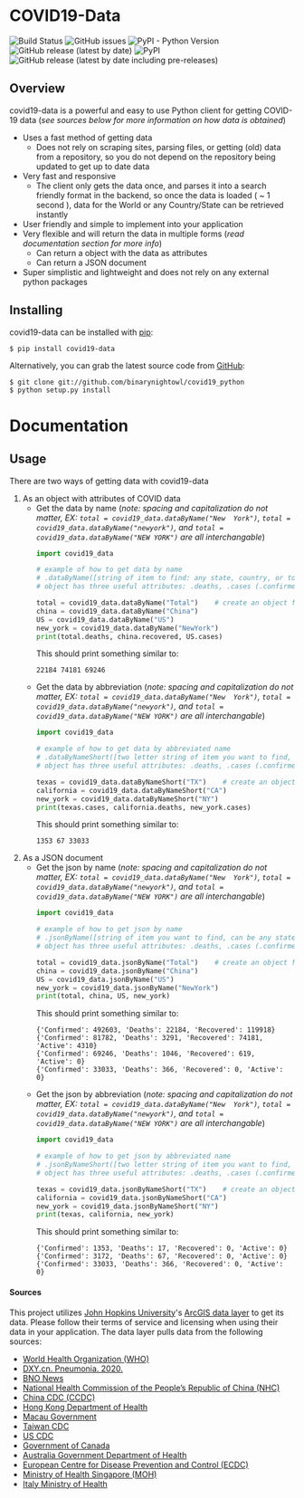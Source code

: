 # COVID19-Data
![Build Status](https://github.com/binarynightowl/covid19_python/workflows/Build%20Status/badge.svg)
<img alt="GitHub issues" src="https://img.shields.io/github/issues/binarynightowl/covid19_python">
<img alt="PyPI - Python Version" src="https://img.shields.io/pypi/pyversions/covid19-data?logo=python">
<img alt="GitHub release (latest by date)" src="https://img.shields.io/github/v/release/binarynightowl/covid19_python?logo=github">
<img alt="PyPI" src="https://img.shields.io/pypi/v/covid19-data?label=PyPi&logo=PyPi">
<img alt="GitHub release (latest by date including pre-releases)" src="https://img.shields.io/github/v/release/binarynightowl/covid19_python?include_prereleases&label=pre-release&logo=github">

## Overview
covid19-data is a powerful and easy to use Python client for getting COVID-19 data (*see sources below
for more information on how data is obtained*)
* Uses a fast method of getting data
    * Does not rely on scraping sites, parsing files, or getting (old) data from a repository, so you do not depend on the 
    repository being updated to get up to date data
* Very fast and responsive
    * The client only gets the data once, and parses it into a search friendly format in the backend, so once the data is 
    loaded ( *~* 1 second ), data for the World or any Country/State can be retrieved instantly
* User friendly and simple to implement into your application
* Very flexible and will return the data in multiple forms (*read documentation section for more info*)
    * Can return a object with the data as attributes
    * Can return a JSON document
* Super simplistic and lightweight and does not rely on any external python packages


## Installing
covid19-data can be installed with [pip](https://pypi.org/project/covid19-data/):
```
$ pip install covid19-data
```
Alternatively, you can grab the latest source code from [GitHub](https://github.com/binarynightowl/covid19_python):
```
$ git clone git://github.com/binarynightowl/covid19_python
$ python setup.py install
```


# Documentation

## Usage
There are two ways of getting data with covid19-data
1. As an object with attributes of COVID data
    * Get the data by name (*note: spacing and capitalization do not matter, EX: `total = covid19_data.dataByName("New 
    York")`, 
    `total = covid19_data.dataByName("newyork")`, and `total = covid19_data.dataByName("NEW YORK")` are all interchangable*)
        ```python
        import covid19_data
    
        # example of how to get data by name
        # .dataByName([string of item to find: any state, country, or total amount (spacing and capitalization do not matter)])
        # object has three useful attributes: .deaths, .cases (.confirmed also works), and .recovered
        
        total = covid19_data.dataByName("Total")    # create an object for our total data
        china = covid19_data.dataByName("China")
        US = covid19_data.dataByName("US")
        new_york = covid19_data.dataByName("NewYork")
        print(total.deaths, china.recovered, US.cases)
        ```
        This should print something similar to:
        ```
        22184 74181 69246
        ```
    * Get the data by abbreviation (*note: spacing and capitalization do not matter, EX: `total = covid19_data.dataByName("New 
    York")`, 
    `total = covid19_data.dataByName("newyork")`, and `total = covid19_data.dataByName("NEW YORK")` are all interchangable*)
        ```python
        import covid19_data        
        
        # example of how to get data by abbreviated name
        # .dataByNameShort([two letter string of item you want to find, can be any state])
        # object has three useful attributes: .deaths, .cases (.confirmed also works), and .recovered
        
        texas = covid19_data.dataByNameShort("TX")    # create an object for our total data
        california = covid19_data.dataByNameShort("CA")
        new_york = covid19_data.dataByNameShort("NY")
        print(texas.cases, california.deaths, new_york.cases)
        ```
        This should print something similar to:
        ```
        1353 67 33033
        ```
2. As a JSON document 
    * Get the json by name (*note: spacing and capitalization do not matter, EX: `total = covid19_data.dataByName("New 
    York")`, 
    `total = covid19_data.dataByName("newyork")`, and `total = covid19_data.dataByName("NEW YORK")` are all interchangable*)
        ```python
        import covid19_data
        
        # example of how to get json by name
        # .jsonByName([string of item you want to find, can be any state, country, or total amount (spacing and capitalization do not matter)])
        # object has three useful attributes: .deaths, .cases (.confirmed also works), and .recovered
        
        total = covid19_data.jsonByName("Total")    # create an object for our total data
        china = covid19_data.jsonByName("China")
        US = covid19_data.jsonByName("US")
        new_york = covid19_data.jsonByName("NewYork")
        print(total, china, US, new_york)
        ```
        This should print something similar to:
        ```
        {'Confirmed': 492603, 'Deaths': 22184, 'Recovered': 119918}
        {'Confirmed': 81782, 'Deaths': 3291, 'Recovered': 74181, 'Active': 4310}
        {'Confirmed': 69246, 'Deaths': 1046, 'Recovered': 619, 'Active': 0}
        {'Confirmed': 33033, 'Deaths': 366, 'Recovered': 0, 'Active': 0}
        ```
    * Get the json by abbreviation (*note: spacing and capitalization do not matter, EX: `total = covid19_data.dataByName("New 
    York")`, 
    `total = covid19_data.dataByName("newyork")`, and `total = covid19_data.dataByName("NEW YORK")` are all interchangable*)
        ```python
        import covid19_data
        
        # example of how to get json by abbreviated name
        # .jsonByNameShort([two letter string of item you want to find, can be any state])
        # object has three useful attributes: .deaths, .cases (.confirmed also works), and .recovered
        
        texas = covid19_data.jsonByNameShort("TX")    # create an object for our total data
        california = covid19_data.jsonByNameShort("CA")
        new_york = covid19_data.jsonByNameShort("NY")
        print(texas, california, new_york)
        ```
        This should print something similar to:
        ```
        {'Confirmed': 1353, 'Deaths': 17, 'Recovered': 0, 'Active': 0}
        {'Confirmed': 3172, 'Deaths': 67, 'Recovered': 0, 'Active': 0}
        {'Confirmed': 33033, 'Deaths': 366, 'Recovered': 0, 'Active': 0}
        ```
  
#### Sources
This project utilizes [John Hopkins University](https://coronavirus.jhu.edu/map.html)'s 
[ArcGIS data layer](https://services1.arcgis.com/0MSEUqKaxRlEPj5g/ArcGIS/rest/services/ncov_cases/FeatureServer) 
to get its data. Please follow their terms of service and licensing when using their data in your application. The data layer 
pulls data from the 
following sources:
- [World Health Organization (WHO)](https://www.who.int/)
- [DXY.cn. Pneumonia. 2020.](http://3g.dxy.cn/newh5/view/pneumonia)
- [BNO News](https://bnonews.com/index.php/2020/02/the-latest-coronavirus-cases/)
- [National Health Commission of the People’s Republic of China (NHC)](http://www.nhc.gov.cn/xcs/yqtb/list_gzbd.shtml)
- [China CDC (CCDC)](http://weekly.chinacdc.cn/news/TrackingtheEpidemic.htm)
- [Hong Kong Department of Health](https://www.chp.gov.hk/en/features/102465.html)
- [Macau Government](https://www.ssm.gov.mo/portal/)
- [Taiwan CDC](https://sites.google.com/cdc.gov.tw/2019ncov/taiwan?authuser=0)
- [US CDC](https://www.cdc.gov/coronavirus/2019-ncov/index.html)
- [Government of Canada](https://www.canada.ca/en/public-health/services/diseases/coronavirus.html)
- [Australia Government Department of Health](https://www.health.gov.au/news/coronavirus-update-at-a-glance)
- [European Centre for Disease Prevention and Control (ECDC)](https://www.ecdc.europa.eu/en/geographical-distribution-2019-ncov-cases)
- [Ministry of Health Singapore (MOH)](https://www.moh.gov.sg/covid-19)
- [Italy Ministry of Health](http://www.salute.gov.it/nuovocoronavirus)
